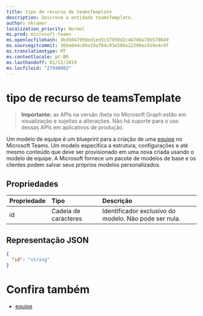```yaml
---
title: tipo de recurso de teamsTemplate
description: Descreve a entidade teamsTemplate.
author: nkramer
localization_priority: Normal
ms.prod: microsoft-teams
ms.openlocfilehash: 9bd5047950ed1ed3c57950d2c4b708a78b570649
ms.sourcegitcommit: 36be044c89a19af84c93e586e22200ec919e4c9f
ms.translationtype: MT
ms.contentlocale: pt-BR
ms.lasthandoff: 01/12/2019
ms.locfileid: "27940082"
---
```

# <a name="teamstemplate-resource-type"></a>tipo de recurso de teamsTemplate

> **Importante:** as APIs na versão /beta no Microsoft Graph estão em visualização e sujeitas a alterações. Não há suporte para o uso dessas APIs em aplicativos de produção.

Um modelo de equipe é um blueprint para a criação de uma [equipe](../resources/team.md) no Microsoft Teams. Um modelo especifica a estrutura, configurações e até mesmo conteúdo que deve ser provisionado em uma nova criada usando o modelo de equipe. A Microsoft fornece um pacote de modelos de base e os clientes podem salvar seus próprios modelos personalizados.

## <a name="properties"></a>Propriedades

| Propriedade            | Tipo     | Descrição |
|:------------------- |:-------- |:----------- |
| id                  | Cadeia de caracteres   | Identificador exclusivo do modelo. Não pode ser nula. |

## <a name="json-representation"></a>Representação JSON

<!-- {
  "blockType": "resource",
  "@odata.type": "microsoft.graph.teamsTemplate",
  "baseType": "microsoft.graph.entity"
}-->

```json
{
  "id": "string"
}
```

# <a name="see-also"></a>Confira também

- [equipe](team.md)

